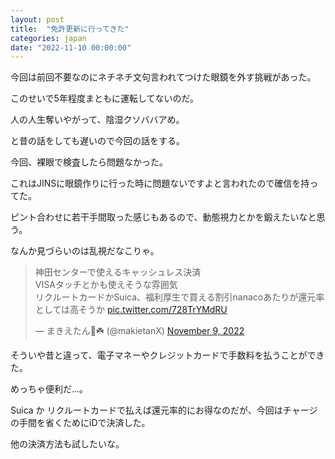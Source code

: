 ```yaml
---
layout: post
title:  "免許更新に行ってきた"
categories: japan
date: "2022-11-10 00:00:00"
---
```


今回は前回不要なのにネチネチ文句言われてつけた眼鏡を外す挑戦があった。

このせいで5年程度まともに運転してないのだ。

人の人生奪いやがって、陰湿クソババアめ。

と昔の話をしても遅いので今回の話をする。

今回、裸眼で検査したら問題なかった。

これはJINSに眼鏡作りに行った時に問題ないですよと言われたので確信を持ってた。

ピント合わせに若干手間取った感じもあるので、動態視力とかを鍛えたいなと思う。

なんか見づらいのは乱視だなこりゃ。

<blockquote class="twitter-tweet tw-align-center"><p lang="ja" dir="ltr">神田センターで使えるキャッシュレス決済<br>VISAタッチとかも使えそうな雰囲気<br>リクルートカードかSuica、福利厚生で買える割引nanacoあたりが還元率としては高そうか <a href="https://t.co/728TrYMdRU">pic.twitter.com/728TrYMdRU</a></p>&mdash; まきえたん🥦☘️ (@makietanX) <a href="https://twitter.com/makietanX/status/1590229209674579970?ref_src=twsrc%5Etfw">November 9, 2022</a></blockquote> <script async src="https://platform.twitter.com/widgets.js" charset="utf-8"></script>

そういや昔と違って、電子マネーやクレジットカードで手数料を払うことができた。

めっちゃ便利だ...。

Suica か リクルートカードで払えば還元率的にお得なのだが、今回はチャージの手間を省くためにiDで決済した。

他の決済方法も試したいな。

